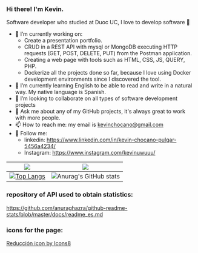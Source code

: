 ### Hi there! I'm Kevin.
Software developer who studied at Duoc UC, I love to develop software 👋

- 🐳 I’m currently working on: 
    - Create a presentation portfolio.
    - CRUD in a REST API with mysql or MongoDB executing HTTP requests (GET, POST, DELETE, PUT) from the Postman application. 
    - Creating a web page with tools such as HTML, CSS, JS, QUERY, PHP.
    - Dockerize all the projects done so far, because I love using Docker development environments since I discovered the tool.
- 🌱 I’m currently learning English to be able to read and write in a natural way. My native language is Spanish.
- 🐾 I’m looking to collaborate on all types of software development projects
- 💬 Ask me about any of my GitHub projects, it's always great to work with more people.
- 📫 How to reach me: my email is kevinchocano@gmail.com
- 👻 Follow me: 
    - linkedin: https://www.linkedin.com/in/kevin-chocano-pulgar-5456a4234/
    - Instagram: https://www.instagram.com/kevinuwuuu/



                    
<img src="https://img.icons8.com/office/16/000000/markdown.png"/>  | <img src="https://img.icons8.com/office/16/000000/markdown.png"/> 
-- | --
[![Top Langs](https://github-readme-stats.vercel.app/api/top-langs/?username=Kevin01-sys&layout=compact)](https://github.com/anuraghazra/github-readme-stats)  | ![Anurag's GitHub stats](https://github-readme-stats.vercel.app/api?username=Kevin01-sys&show_icons=true&theme=dark)




### repository of API used to obtain statistics:
https://github.com/anuraghazra/github-readme-stats/blob/master/docs/readme_es.md
### icons for the page:
<a href="https://icons8.com/icon/45065/reducción">Reducción icon by Icons8</a>